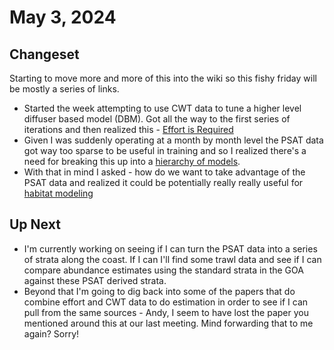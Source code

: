 # May 3, 2024

## Changeset

Starting to move more and more of this into the wiki so this fishy friday will be mostly a series of links.

- Started the week attempting to use CWT data to tune a higher level diffuser based model (DBM). Got all the way to the first series of iterations and then realized this - [Effort is Required](https://github.com/networkearth/mirrorverse/wiki/The-Theory#effort-is-required-when-dealing-with-cwt)
- Given I was suddenly operating at a month by month level the PSAT data got way too sparse to be useful in training and so I realized there's a need for breaking this up into a [hierarchy of models](https://github.com/networkearth/mirrorverse/wiki/The-Theory#hierarchy-is-key).
- With that in mind I asked - how do we want to take advantage of the PSAT data and realized it could be potentially really really useful for [habitat modeling](https://github.com/networkearth/mirrorverse/wiki/The-Theory#preference-modeling)

## Up Next

- I'm currently working on seeing if I can turn the PSAT data into a series of strata along the coast. If I can I'll find some trawl data and see if I can compare abundance estimates using the standard strata in the GOA against these PSAT derived strata.
- Beyond that I'm going to dig back into some of the papers that do combine effort and CWT data to do estimation in order to see if I can pull from the same sources - Andy, I seem to have lost the paper you mentioned around this at our last meeting. Mind forwarding that to me again? Sorry!

